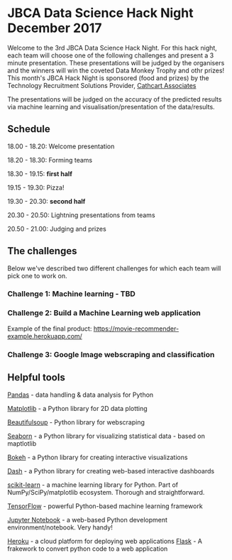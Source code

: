 # JBCA Data Science Hack Night December 2017

Welcome to the 3rd JBCA Data Science Hack Night.
For this hack night, each team will choose one of the following challenges and present a 3 minute presentation.
These presentations will be judged by the organisers and the winners will win the coveted Data Monkey Trophy and othr prizes! This month's JBCA Hack Night is sponsored (food and prizes) by the Technology Recruitment Solutions Provider, [Cathcart Associates](http://www.cathcartassociates.com/) 

The presentations will be judged on the accuracy of the predicted results via machine learning and visualisation/presentation 
of the data/results.

## Schedule

18.00 - 18.20: Welcome presentation

18.20 - 18.30: Forming teams

18.30 - 19.15: **first half**

19.15 - 19.30: Pizza!

19.30 - 20.30: **second half**

20.30 - 20.50: Lightning presentations from teams

20.50 - 21.00: Judging and prizes


## The challenges

Below we've described two different challenges for which each team will pick one to work on.


### Challenge 1: Machine learning - TBD

### Challenge 2: Build a Machine Learning web application

Example of the final product:
https://movie-recommender-example.herokuapp.com/

### Challenge 3: Google Image webscraping and classification

## Helpful tools

[Pandas](https://pandas.pydata.org/) - data handling & data analysis for Python

[Matplotlib](http://matplotlib.org/) - a Python library for 2D data plotting

[Beautifulsoup](https://www.crummy.com/software/BeautifulSoup/) - Python library for webscraping

[Seaborn](https://seaborn.pydata.org/) - a Python library for visualizing statistical data - based on maptlotlib

[Bokeh](http://bokeh.pydata.org/en/latest/) - a Python library for creating interactive visualizations

[Dash](https://github.com/plotly/dash) - a Python library for creating web-based interactive dashboards

[scikit-learn](http://scikit-learn.org/stable/) - a machine learning library for Python. Part of NumPy/SciPy/matplotlib ecosystem. Thorough and straightforward.

[TensorFlow](https://www.tensorflow.org/) - powerful Python-based machine learning framework

[Jupyter Notebook](https://github.com/jupyter/notebook) - a web-based Python development environment/notebook. Very handy!

[Heroku](https://www.heroku.com/) - a cloud platform for deploying web applications
[Flask](http://flask.pocoo.org/) - A frakework to convert python code to a web application
